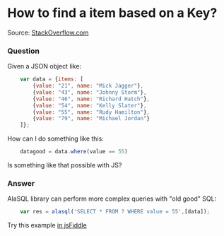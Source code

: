 # How to find a item based on a Key?

Source: [StackOverflow.com](http://stackoverflow.com/questions/5672788/given-a-json-object-how-to-find-a-item-based-on-a-key/27645245#27645245)

### Question

Given a JSON object like:

```js
    var data = {items: [
        {value: "21", name: "Mick Jagger"},
        {value: "43", name: "Johnny Storm"},
        {value: "46", name: "Richard Hatch"},
        {value: "54", name: "Kelly Slater"},
        {value: "55", name: "Rudy Hamilton"},
        {value: "79", name: "Michael Jordan"}
    ]};
```

How can I do something like this:
```js
    datagood = data.where(value == 55)
```

Is something like that possible with JS?

### Answer

AlaSQL library can perform more complex queries with "old good" SQL:
```js
    var res = alasql('SELECT * FROM ? WHERE value = 55',[data]);
```
Try this example [in jsFiddle](http://jsfiddle.net/agershun/11gd86nx/1/)